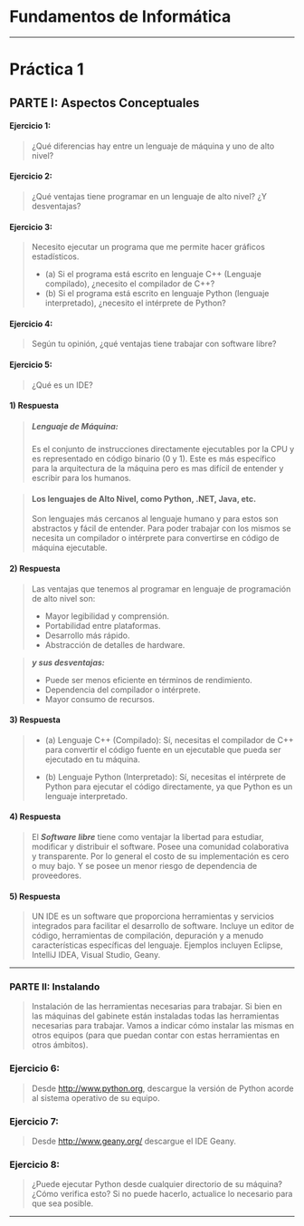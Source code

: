 # Fundamentos de Informática

---

# Práctica 1


## PARTE I: Aspectos Conceptuales

#### Ejercicio 1: 

> ¿Qué diferencias hay entre un lenguaje de máquina y uno de alto nivel?


#### Ejercicio 2: 
> ¿Qué ventajas tiene programar en un lenguaje de alto nivel? ¿Y desventajas?


#### Ejercicio 3: 
>Necesito ejecutar un programa que me permite hacer gráficos estadísticos.
> - (a) Si el programa está escrito en lenguaje C++ (Lenguaje compilado), ¿necesito el
compilador de C++?
> - (b) Si el programa está escrito en lenguaje Python (lenguaje interpretado), ¿necesito el
intérprete de Python?

#### Ejercicio 4: 
> Según tu opinión, ¿qué ventajas tiene trabajar con software libre?


#### Ejercicio 5:
> ¿Qué es un IDE? 




#### 1) Respuesta

>##### Lenguaje de Máquina:
> Es el conjunto de instrucciones directamente ejecutables por la CPU y es representado en código binario (0 y 1).
> Este es más específico para la arquitectura de la máquina pero es mas difícil de entender y escribir para los humanos.


> #### Los lenguajes de Alto Nivel, como Python, .NET, Java, etc.
> Son lenguajes más cercanos al lenguaje humano y para estos son abstractos y fácil de entender.
> Para poder trabajar con los mismos se necesita un compilador o intérprete para convertirse en código de máquina ejecutable.

#### 2) Respuesta

> Las ventajas que tenemos al programar en lenguaje de programación de alto nivel son:
>
> - Mayor legibilidad y comprensión.
> - Portabilidad entre plataformas.
> - Desarrollo más rápido.
> - Abstracción de detalles de hardware.


>  ***y sus desventajas:***
>
> - Puede ser menos eficiente en términos de rendimiento.
> - Dependencia del compilador o intérprete.
> - Mayor consumo de recursos.

#### 3) Respuesta

>- (a) Lenguaje C++ (Compilado):
>  Sí, necesitas el compilador de C++ para convertir el código fuente en un ejecutable que pueda ser ejecutado en tu máquina.
>
>
>- (b) Lenguaje Python (Interpretado):
>  Sí, necesitas el intérprete de Python para ejecutar el código directamente, ya que Python es un lenguaje interpretado.

#### 4) Respuesta
>El ***Software libre*** tiene como ventajar la libertad para estudiar, modificar y distribuir el software.
>Posee una comunidad colaborativa y transparente. Por lo general el costo de su implementación es cero o muy bajo.
>Y se posee un menor riesgo de dependencia de proveedores.


#### 5) Respuesta
>UN IDE es un software que proporciona herramientas y servicios integrados para facilitar el desarrollo de software.
>Incluye un editor de código, herramientas de compilación, depuración y a menudo características específicas del lenguaje.
>Ejemplos incluyen Eclipse, IntelliJ IDEA, Visual Studio, Geany.

---

### PARTE II: Instalando

>Instalación de las herramientas necesarias para trabajar. Si bien en las máquinas del gabinete están
>instaladas todas las herramientas necesarias para trabajar. Vamos a indicar cómo instalar las mismas en
>otros equipos (para que puedan contar con estas herramientas en otros ámbitos).

### Ejercicio 6: 
>Desde http://www.python.org, descargue la versión de Python acorde al sistema operativo
>de su equipo.
### Ejercicio 7: 
>Desde http://www.geany.org/ descargue el IDE Geany.
### Ejercicio 8: 
>¿Puede ejecutar Python desde cualquier directorio de su máquina? ¿Cómo verifica esto? Si
>no puede hacerlo, actualice lo necesario para que sea posible.

---
